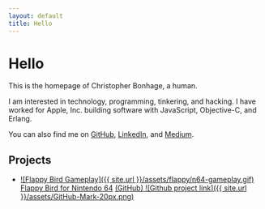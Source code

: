 ```yaml
---
layout: default
title: Hello
---
```

# Hello

This is the homepage of Christopher Bonhage, a human.

I am interested in technology, programming, tinkering, and hacking. I have worked for Apple, Inc. building software with JavaScript, Objective-C, and Erlang.

You can also find me on [GitHub](https://github.com/meeq), [LinkedIn](https://www.linkedin.com/in/christopher-bonhage-629612136/), and [Medium](https://medium.com/@meeq).

## Projects

   * [![Flappy Bird Gameplay]({{ site.url }}/assets/flappy/n64-gameplay.gif)<br />Flappy Bird for Nintendo 64](/FlappyBird-N64) [(GitHub) ![Github project link]({{ site.url }}/assets/GitHub-Mark-20px.png)](https://github.com/meeq/FlappyBird-N64)
